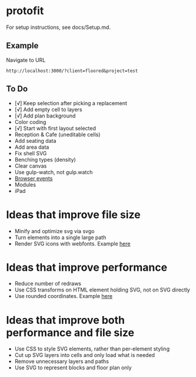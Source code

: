 # protofit

For setup instructions, see docs/Setup.md.

## Example
Navigate to URL
```
http://localhost:3000/?client=floored&project=test
```

## To Do
- [√] Keep selection after picking a replacement
- [√] Add empty cell to layers
- [√] Add plan background
- Color coding
- [√] Start with first layout selected
- Reception & Cafe (uneditable cells)
- Add seating data
- Add area data
- Fix shell SVG
- Benching types (density)
- Clear canvas
- Use gulp-watch, not gulp.watch
- [Browser events](https://github.com/mudcube/Event.js)
- Modules
- iPad

# Ideas that improve file size
- Minify and optimize svg via svgo
- Turn elements into a single large path
- Render SVG icons with webfonts. Example [here](http://frozeman.de/blog/2013/08/why-is-svg-so-slow/)

# Ideas that improve performance
- Reduce number of redraws
- Use CSS transforms on HTML element holding SVG, not on SVG directly
- Use rounded coordinates. Example [here](https://www.mapbox.com/osmdev/2012/11/20/getting-serious-about-svg/)

# Ideas that improve both performance and file size
- Use CSS to style SVG elements, rather than per-element styling
- Cut up SVG layers into cells and only load what is needed
- Remove unnecessary layers and paths
- Use SVG to represent blocks and floor plan only
